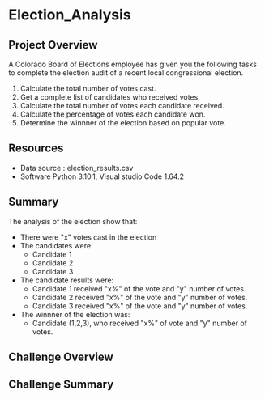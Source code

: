 # Election_Analysis

## Project Overview
A Colorado Board of Elections employee has given you the following tasks to complete the election audit of a recent local congressional election.

1. Calculate the total number of votes cast.
2. Get a complete list of candidates who received votes.
3. Calculate the total number of votes each candidate received.
4. Calculate the percentage of votes each candidate won.
5. Determine the winnner of the election based on popular vote.

## Resources
- Data source : election_results.csv
- Software Python 3.10.1, Visual studio Code 1.64.2

## Summary
The analysis of the election show that:
- There were "x" votes cast in the election
- The candidates were:
  - Candidate 1
  - Candidate 2
  - Candidate 3
- The candidate results were:
  - Candidate 1 received "x%" of the vote and "y" number of votes.
  - Candidate 2 received "x%" of the vote and "y" number of votes.
  - Candidate 3 received "x%" of the vote and "y" number of votes.
- The winnner of the election was:
  - Candidate (1,2,3), who received "x%" of vote and "y" number of votes.

## Challenge Overview

## Challenge Summary

